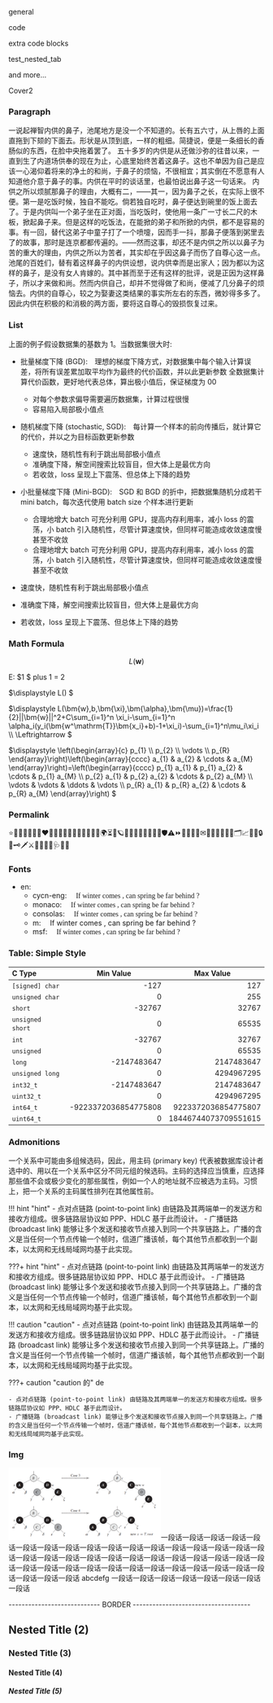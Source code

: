 <div class="ibook">
    <span class="cover" id="front"><p>general</p></span>
    <span class="page"  id="p1"><p>code</p></span>
    <span class="page"  id="p2"><p>extra code blocks</p></span>
    <span class="page"  id="p3"><p>test_nested_tab</p></span>
    <span class="page"  id="blank"><p>and more...</p></span>
    <span class="cover" id="back"><p>Cover2</p></span>
</div>

<font class="generalcy">

### Paragraph

一说起禅智内供的鼻子，池尾地方是没一个不知道的。长有五六寸，从上唇的上面直拖到下颏的下面去。形状是从顶到底，一样的粗细。简捷说，便是一条细长的香肠似的东西，在脸中央拖着罢了。
五十多岁的内供是从还做沙弥的往昔以来，一直到生了内道场供奉的现在为止，心底里始终苦着这鼻子。这也不单因为自己是应该一心渴仰着将来的净土的和尚，于鼻子的烦恼，不很相宜；其实倒在不愿意有人知道他介意于鼻子的事。内供在平时的谈话里，也最怕说出鼻子这一句话来。
内供之所以烦腻那鼻子的理由，大概有二，——其一，因为鼻子之长，在实际上很不便。第一是吃饭时候，独自不能吃。倘若独自吃时，鼻子便达到碗里的饭上面去了。于是内供叫一个弟子坐在正对面，当吃饭时，使他用一条广一寸长二尺的木板，掀起鼻子来。但是这样的吃饭法，在能掀的弟子和所掀的内供，都不是容易的事。有一回，替代这弟子中童子打了一个喷嚏，因而手一抖，那鼻子便落到粥里去了的故事，那时是连京都都传遍的。——然而这事，却还不是内供之所以以鼻子为苦的重大的理由，内供之所以为苦者，其实却在乎因这鼻子而伤了自尊心这一点。
池尾的百姓们，替有着这样鼻子的内供设想，说内供幸而是出家人；因为都以为这样的鼻子，是没有女人肯嫁的。其中甚而至于还有这样的批评，说是正因为这样鼻子，所以才来做和尚。然而内供自己，却并不觉得做了和尚，便减了几分鼻子的烦恼去。内供的自尊心，较之为娶妻这类结果的事实所左右的东西，微妙得多多了。因此内供在积极的和消极的两方面，要将这自尊心的毁损恢复过来。

### List

上面的例子假设数据集的基数为 1。当数据集很大时:

- 批量梯度下降 (BGD): 理想的梯度下降方式，对数据集中每个输入计算误差，将所有误差累加取平均作为最终的代价函数，并以此更新参数
全数据集计算代价函数，更好地代表总体，算出极小值后，保证梯度为 00
    - 对每个参数求偏导需要遍历数据集，计算过程很慢
    - 容易陷入局部极小值点
- 随机梯度下降 (stochastic, SGD): 每计算一个样本的前向传播后，就计算它的代价，并以之为目标函数更新参数
    - 速度快，随机性有利于跳出局部极小值点
    - 准确度下降，解空间搜索比较盲目，但大体上是最优方向
    - 若收敛，loss 呈现上下震荡、但总体上下降的趋势
- 小批量梯度下降 (Mini-BGD): SGD 和 BGD 的折中，把数据集随机分成若干 mini batch，每次迭代使用 batch size 个样本进行更新
    - 合理地增大 batch 可充分利用 GPU，提高内存利用率，减小 loss 的震荡，小 batch 引入随机性，尽管计算速度快，但同样可能造成收敛速度慢甚至不收敛
    - 合理地增大 batch 可充分利用 GPU，提高内存利用率，减小 loss 的震荡，小 batch 引入随机性，尽管计算速度快，但同样可能造成收敛速度慢甚至不收敛

- 速度快，随机性有利于跳出局部极小值点
- 准确度下降，解空间搜索比较盲目，但大体上是最优方向
- 若收敛，loss 呈现上下震荡、但总体上下降的趋势

### Math Formula

$$
L(\bm{w})
$$

E: $1 $ plus $1$ $=$ $2$

$\displaystyle L() $

$\displaystyle
L(\bm{w},b,\bm{\xi},\bm{\alpha},\bm{\mu})=\frac{1}{2}||\bm{w}||^2+C\sum_{i=1}^n \xi_i-\sum_{i=1}^n \alpha_i(y_i(\bm{w^\mathrm{T}}\bm{x_i}+b)-1+\xi_i)-\sum_{i=1}^n\mu_i\xi_i \\\\
\Leftrightarrow
$

$\displaystyle
\left(\begin{array}{c}
p_{1} \\\\
p_{2} \\\\
\vdots \\\\
p_{R}
\end{array}\right)\left(\begin{array}{cccc}
a_{1} & a_{2} & \cdots & a_{M}
\end{array}\right)=\left(\begin{array}{cccc}
p_{1} a_{1} & p_{1} a_{2} & \cdots & p_{1} a_{M} \\\\
p_{2} a_{1} & p_{2} a_{2} & \cdots & p_{2} a_{M} \\\\
\vdots & \vdots & \ddots & \vdots \\\\
p_{R} a_{1} & p_{R} a_{2} & \cdots & p_{R} a_{M}
\end{array}\right)
$

### Permalink

⭐🤯🥳🧐😈🤖👾❤️‍🔥💯💤🌺🌸💮🌼🍑🍄🌐🧭🌍⏳🌟🪐🌠🌌🎆🎇🏅🎼🎵🎶🛡⚠⏩🔆🏁🚩🔖✉📒📖📔📙📕📑🗂📈📌📎🔒🔑🗝🗡⚔🔫🔭📡🧬🩺💠🔘

### Fonts

- en:
    - cycn-eng:&emsp; <font face="cycn-eng">If winter comes , can spring be far behind ?</font>
    - monaco:&emsp; <font face="Monaco-inside">If winter comes , can spring be far behind ?</font>
    - consolas:&emsp; <font face="Consolas">If winter comes , can spring be far behind ?</font>
    - m:&emsp; <mag>If winter comes , can spring be far behind ?</mag>
    - msf:&emsp; <font face="msf">If winter comes , can spring be far behind ?</font>



### Table: Simple Style

<font class="30_20_20">

| C Type      | Min Value &emsp;&emsp;&emsp;&emsp;| Max Value &emsp;&emsp;&emsp;&emsp;|
| :--------- | ------------------------------------------------: |-----:|
| `[signed] char`   |-127          | 127| 
| `unsigned char`   | 0            | 255| 
| `short`           |-32767        | 32767| 
| `unsigned short`  |0             | 65535| 
| `int`             |-32767        | 32767| 
| `unsigned`        |0             | 65535| 
| `long`            |-2147483647   | 2147483647| 
| `unsigned long`   |0             | 4294967295| 
| `int32_t`         |-2147483647 | 2147483647| 
| `uint32_t`        |0     | 4294967295| 
| `int64_t`         |-9223372036854775808 | 9223372036854775807| 
| `uint64_t`        |0     | 18446744073709551615| 

</font>

### Admonitions

一个关系中可能由多组候选码，因此，用主码 (primary key) 代表被数据库设计者选中的、用以在一个关系中区分不同元组的候选码。主码的选择应当慎重，应选择那些值不会或极少变化的那些属性，例如一个人的地址就不应被选为主码。习惯上，把一个关系的主码属性排列在其他属性前。

!!! hint "hint"
    - 点对点链路 (point-to-point link) 由链路及其两端单一的发送方和接收方组成。很多链路层协议如 PPP、HDLC 基于此而设计。
    - 广播链路 (broadcast link) 能够让多个发送和接收节点接入到同一个共享链路上。广播的含义是当任何一个节点传输一个帧时，信道广播该帧，每个其他节点都收到一个副本，以太网和无线局域网均基于此实现。

???+ hint "hint"
    - 点对点链路 (point-to-point link) 由链路及其两端单一的发送方和接收方组成。很多链路层协议如 PPP、HDLC 基于此而设计。
    - 广播链路 (broadcast link) 能够让多个发送和接收节点接入到同一个共享链路上。广播的含义是当任何一个节点传输一个帧时，信道广播该帧，每个其他节点都收到一个副本，以太网和无线局域网均基于此实现。

!!! caution "caution"
    - 点对点链路 (point-to-point link) 由链路及其两端单一的发送方和接收方组成。很多链路层协议如 PPP、HDLC 基于此而设计。
    - 广播链路 (broadcast link) 能够让多个发送和接收节点接入到同一个共享链路上。广播的含义是当任何一个节点传输一个帧时，信道广播该帧，每个其他节点都收到一个副本，以太网和无线局域网均基于此实现。

???+ caution "caution 的"
    de

    - 点对点链路 (point-to-point link) 由链路及其两端单一的发送方和接收方组成。很多链路层协议如 PPP、HDLC 基于此而设计。
    - 广播链路 (broadcast link) 能够让多个发送和接收节点接入到同一个共享链路上。广播的含义是当任何一个节点传输一个帧时，信道广播该帧，每个其他节点都收到一个副本，以太网和无线局域网均基于此实现。

### Img

<font class="i_r_a%10&10_b%10&110" id="RbTree Delete 删除">
<img src="./imgs/delete34.png" width="300">一段话一段话一段话一段话一段话一段话一段话一段话一段话一段话一段话一段话一段话一段话一段话一段话一段话一段话一段话一段话一段话一段话一段话一段话一段话一段话一段话一段话一段话一段话一段话一段话一段话一段话一段话一段话一段话一段话一段话一段话一段话一段话一段话一段话 abcdefg 一段话一段话一段话一段话一段话一段话一段话一段话
</font>

---------------------------- BORDER ------------------------------------

## Nested Title (2)


### Nested Title (3)


#### Nested Title (4)


##### Nested Title (5)

</font>
